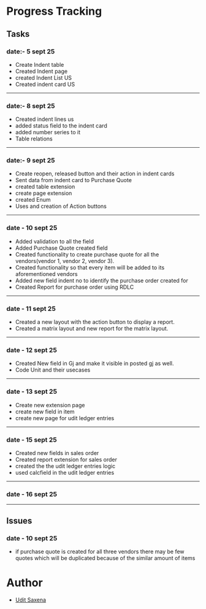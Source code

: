 # Progress Tracking
## Tasks
### date:- 5 sept 25
- Create Indent table 
- Created Indent page 
- created Indent List US
- Created indent card US

---

### date:- 8 sept 25
- Created indent lines us
- added status field to the indent card
- added number series to it
- Table relations

---

### date:- 9 sept 25
- Create reopen, released button and their action in indent cards
- Sent data from indent card to Purchase Quote
- created table extension
- create page extension
- created Enum
- Uses and creation of Action buttons

---

### date - 10 sept 25
- Added validation to all the field
- Added Purchase Quote created field 
- Created functionality to create purchase quote for all the vendors(vendor 1, vendor 2, vendor 3).
- Created functionality so that every item will be added to its aforementioned vendors
- Added new field indent no to identify the purchase order created for 
- Created Report for purchase order using RDLC

---

### date - 11 sept 25
- Created a new layout with the action button to display a report.
- Created a matrix layout and new report for the matrix layout.

---

### date - 12 sept 25
- Created New field in Gj and make it visible in posted gj as well.
- Code Unit and their usecases

--- 
### date - 13 sept 25
- Create new extension page
- create new field in item 
- create new page for udit ledger entries

---
### date - 15 sept 25
- Created new fields in sales order 
- Created report extension for sales order
- created the the udit ledger entries logic
- used calcfield in the udit ledger entries 

---
### date - 16 sept 25


---

## Issues
### date - 10 sept 25
- if purchase quote is created for all three vendors there may be few quotes which will be duplicated because of the similar amount of items

# Author
- [Udit Saxena](https://github.com/UditSax3na/)
